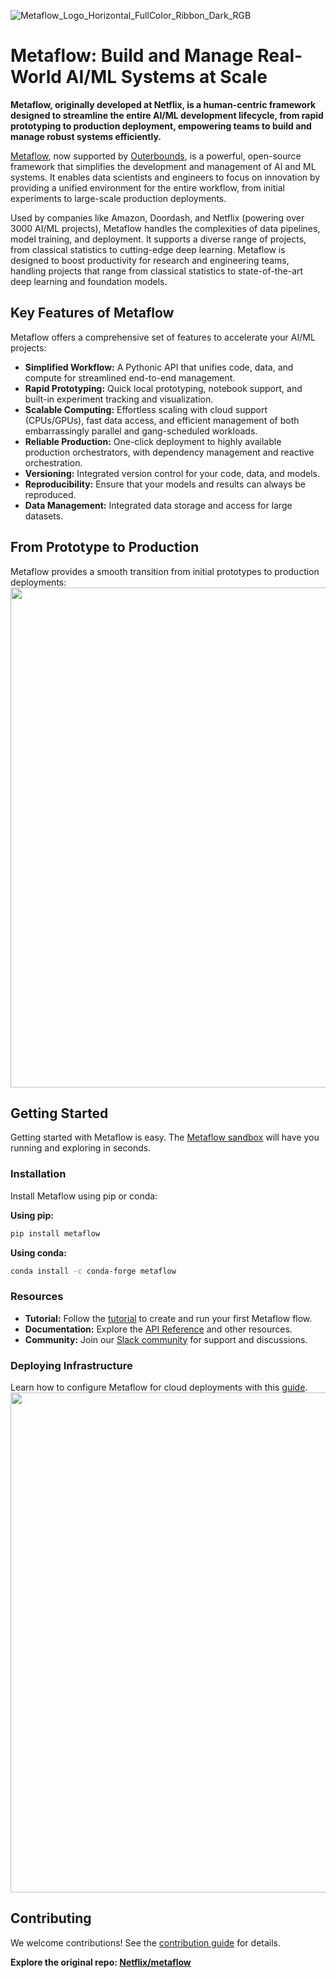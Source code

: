 <!-- Metaflow Logo -->
![Metaflow_Logo_Horizontal_FullColor_Ribbon_Dark_RGB](https://user-images.githubusercontent.com/763451/89453116-96a57e00-d713-11ea-9fa6-82b29d4d6eff.png)

# Metaflow: Build and Manage Real-World AI/ML Systems at Scale

**Metaflow, originally developed at Netflix, is a human-centric framework designed to streamline the entire AI/ML development lifecycle, from rapid prototyping to production deployment, empowering teams to build and manage robust systems efficiently.**

[Metaflow](https://metaflow.org), now supported by [Outerbounds](https://outerbounds.com), is a powerful, open-source framework that simplifies the development and management of AI and ML systems. It enables data scientists and engineers to focus on innovation by providing a unified environment for the entire workflow, from initial experiments to large-scale production deployments.

Used by companies like Amazon, Doordash, and Netflix (powering over 3000 AI/ML projects), Metaflow handles the complexities of data pipelines, model training, and deployment. It supports a diverse range of projects, from classical statistics to cutting-edge deep learning.  Metaflow is designed to boost productivity for research and engineering teams, handling projects that range from classical statistics to state-of-the-art deep learning and foundation models.

## Key Features of Metaflow

Metaflow offers a comprehensive set of features to accelerate your AI/ML projects:

*   **Simplified Workflow:** A Pythonic API that unifies code, data, and compute for streamlined end-to-end management.
*   **Rapid Prototyping:** Quick local prototyping, notebook support, and built-in experiment tracking and visualization.
*   **Scalable Computing:** Effortless scaling with cloud support (CPUs/GPUs), fast data access, and efficient management of both embarrassingly parallel and gang-scheduled workloads.
*   **Reliable Production:** One-click deployment to highly available production orchestrators, with dependency management and reactive orchestration.
*   **Versioning:** Integrated version control for your code, data, and models.
*   **Reproducibility:**  Ensure that your models and results can always be reproduced.
*   **Data Management:** Integrated data storage and access for large datasets.

## From Prototype to Production

Metaflow provides a smooth transition from initial prototypes to production deployments:
<img src="./docs/prototype-to-prod.png" width="800px">

## Getting Started

Getting started with Metaflow is easy.  The [Metaflow sandbox](https://outerbounds.com/sandbox) will have you running and exploring in seconds.

### Installation

Install Metaflow using pip or conda:

**Using pip:**

```bash
pip install metaflow
```

**Using conda:**

```bash
conda install -c conda-forge metaflow
```

### Resources

*   **Tutorial:** Follow the [tutorial](https://docs.metaflow.org/getting-started/tutorials) to create and run your first Metaflow flow.
*   **Documentation:** Explore the [API Reference](https://docs.metaflow.org/api) and other resources.
*   **Community:** Join our [Slack community](http://slack.outerbounds.co/) for support and discussions.

### Deploying Infrastructure

Learn how to configure Metaflow for cloud deployments with this [guide](https://outerbounds.com/engineering/welcome/).
<img src="./docs/multicloud.png" width="800px">

## Contributing

We welcome contributions! See the [contribution guide](https://docs.metaflow.org/introduction/contributing-to-metaflow) for details.

**Explore the original repo: [Netflix/metaflow](https://github.com/Netflix/metaflow)**